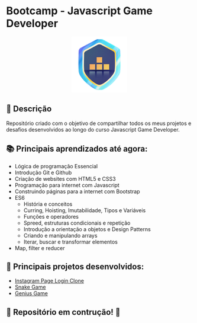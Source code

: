 # Bootcamp - Javascript Game Developer

<p align="center">
  <img src="logo.png" width="150" height="150"/>
</p>

## 🚀 Descrição
Repositório criado com o objetivo de compartilhar todos os meus projetos e desafios desenvolvidos ao longo do curso Javascript Game Developer.

## 📚 Principais aprendizados até agora:
  - Lógica de programação Essencial
  - Introdução Git e Github
  - Criação de websites com HTML5 e CSS3
  - Programação para internet com Javascript
  - Construindo páginas para a internet com Bootstrap
  - ES6
    - História e conceitos
    - Curring, Hoisting, Imutabilidade, Tipos e Variáveis
    - Funções e operadores
    - Spreed, estruturas condicionais e repetição
    - Introdução a orientação a objetos e Design Patterns
    - Criando e manipulando arrays
    - Iterar, buscar e transformar elementos
  - Map, filter e reducer

## 🔧 Principais projetos desenvolvidos:
  - [Instagram Page Login Clone](https://github.com/kevenalves/Dio-Javascript-Game-Developer/tree/main/LandingPage-Instagram)
  - [Snake Game](https://github.com/kevenalves/Dio-Javascript-Game-Developer/tree/main/Snake-Game)
  - [Genius Game]()

## 🚧 Repositório em contrução! 🚧
